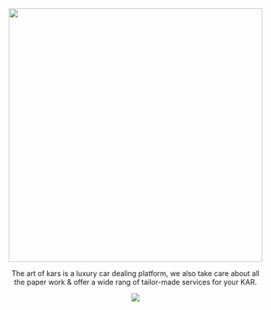 <center>
  <img align="center" src="https://i.imgur.com/Seiem9g.png" width=500px >
<p>The art of kars is a luxury car dealing platform, we also take care about all the paper work & offer a wide rang of tailor-made services for your KAR.</p>
  <img src="https://i.imgur.com/nJsLGwq.png" align="center">
</center>
